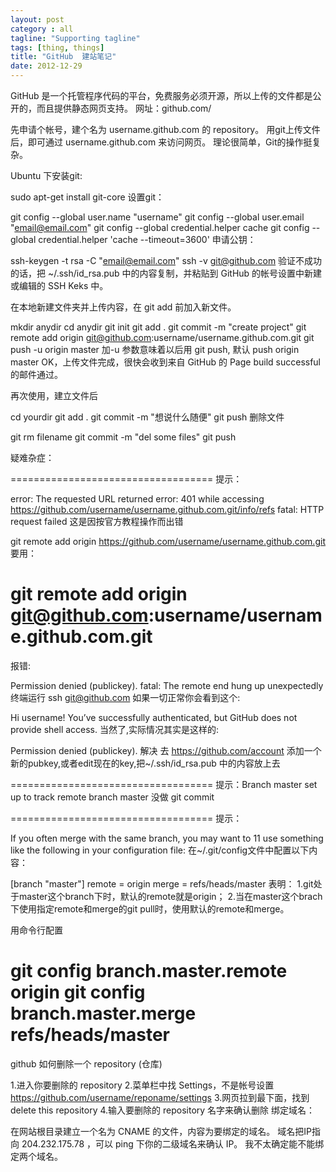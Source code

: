 ```yaml
---
layout: post
category : all
tagline: "Supporting tagline"
tags: [thing, things]
title: "GitHub  建站笔记"
date: 2012-12-29
---
```

GitHub 是一个托管程序代码的平台，免费服务必须开源，所以上传的文件都是公开的，而且提供静态网页支持。
网址：github.com/

先申请个帐号，建个名为 username.github.com 的 repository。
用git上传文件后，即可通过 username.github.com 来访问网页。
理论很简单，Git的操作挺复杂。

Ubuntu 下安装git:

sudo apt-get install git-core
设置git：

git config --global user.name &quot;username&quot;
git config --global user.email &quot;email@email.com&quot;
git config --global credential.helper cache
git config --global credential.helper 'cache --timeout=3600'
申请公钥：

ssh-keygen -t rsa -C &quot;email@email.com&quot;
ssh -v git@github.com
验证不成功的话，把 ~/.ssh/id_rsa.pub 中的内容复制，并粘贴到 GitHub 的帐号设置中新建或编辑的 SSH Keks 中。

在本地新建文件夹并上传内容，在 git add 前加入新文件。

mkdir anydir
cd anydir
git init
git add .
git commit -m &quot;create project&quot;
git remote add origin git@github.com:username/username.github.com.git
git push -u origin master
加-u 参数意味着以后用 git push, 默认 push origin master
OK，上传文件完成，很快会收到来自 GitHub 的 Page build successful 的邮件通过。

再次使用，建立文件后

cd yourdir
git add .
git commit -m &quot;想说什么随便&quot;
git push
删除文件

git rm filename
git commit -m &quot;del some files&quot;
git push

疑难杂症：

===================================
提示：

error: The requested URL returned error: 401 while accessing https://github.com/username/username.github.com.git/info/refs
fatal: HTTP request failed
这是因按官方教程操作而出错

git remote add origin https://github.com/username/username.github.com.git
要用：

git remote add origin git@github.com:username/username.github.com.git
===================================
报错:

Permission denied (publickey).
fatal: The remote end hung up unexpectedly
终端运行 ssh git@github.com 
如果一切正常你会看到这个:

Hi username! You’ve successfully authenticated, but GitHub does not provide shell access.
当然了,实际情况其实是这样的:

Permission denied (publickey).
解决
去 https://github.com/account 添加一个新的pubkey,或者edit现在的key,把~/.ssh/id_rsa.pub 中的内容放上去

===================================
提示：Branch master set up to track remote branch master
没做 git commit

===================================
提示：

If you often merge with the same branch, you may want to
11 use something like the following in your configuration file:
在~/.git/config文件中配置以下内容：

[branch &quot;master&quot;]
	remote = origin
	merge = refs/heads/master
表明：
1.git处于master这个branch下时，默认的remote就是origin；
2.当在master这个brach下使用指定remote和merge的git pull时，使用默认的remote和merge。

用命令行配置

git config branch.master.remote origin
git config branch.master.merge refs/heads/master
===================================
github 如何删除一个 repository (仓库)

1.进入你要删除的 repository
2.菜单栏中找 Settings，不是帐号设置
https://github.com/username/reponame/settings
3.网页拉到最下面，找到 delete this repository
4.输入要删除的 repository 名字来确认删除
绑定域名：

在网站根目录建立一个名为 CNAME 的文件，内容为要绑定的域名。
域名把IP指向 204.232.175.78 ，可以 ping 下你的二级域名来确认 IP。
我不太确定能不能绑定两个域名。